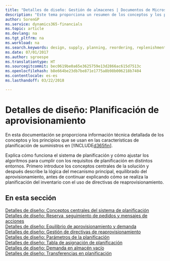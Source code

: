 ```yaml
---
title: "Detalles de diseño: Gestión de almacenes | Documentos de Microsoft"
description: "Este tema proporciona un resumen de los conceptos y los principios que se usan en las características de planificación de suministros en Finance and Operations, Business edition."
author: SorenGP
ms.service: dynamics365-financials
ms.topic: article
ms.devlang: na
ms.tgt_pltfrm: na
ms.workload: na
ms.search.keywords: design, supply, planning, reordering, replenishment
ms.date: 07/01/2017
ms.author: sgroespe
ms.translationtype: HT
ms.sourcegitcommit: bec0619be0a65e3625759e13d2866ac615d7513c
ms.openlocfilehash: b8e664be23db7be871e1775a8b98b006218b7404
ms.contentlocale: es-es
ms.lasthandoff: 03/22/2018

---
```

# <a name="design-details-supply-planning"></a>Detalles de diseño: Planificación de aprovisionamiento
En esta documentación se proporciona información técnica detallada de los conceptos y los principios que se usan en las características de planificación de suministros en [!INCLUDE[d365fin](includes/d365fin_md.md)].  

Explica cómo funciona el sistema de planificación y cómo ajustar los algoritmos para cumplir con los requisitos de planificación en distintos entornos. Primero introduce los conceptos centrales de la solución y después describe la lógica del mecanismo principal, equilibrado del aprovisionamiento, antes de continuar explicando cómo se realiza la planificación del inventario con el uso de directivas de reaprovisionamiento.  

## <a name="in-this-section"></a>En esta sección  
[Detalles de diseño: Conceptos centrales del sistema de planificación](design-details-central-concepts-of-the-planning-system.md)  
[Detalles de diseño: Reserva, seguimiento de pedidos y mensajes de acciones](design-details-reservation-order-tracking-and-action-messaging.md)  
[Detalles de diseño: Equilibrio de aprovisionamiento y demanda](design-details-balancing-demand-and-supply.md)  
[Detalles de diseño: Gestión de directivas de reaprovisionamiento](design-details-handling-reordering-policies.md)  
[Detalles de diseño: Parámetros de la planificación](design-details-planning-parameters.md)  
[Detalles de diseño: Tabla de asignación de planificación](design-details-planning-assignment-table.md)  
[Detalles de diseño: Demanda en almacén vacío](design-details-demand-at-blank-location.md)  
[Detalles de diseño: Transferencias en planificación](design-details-transfers-in-planning.md)

